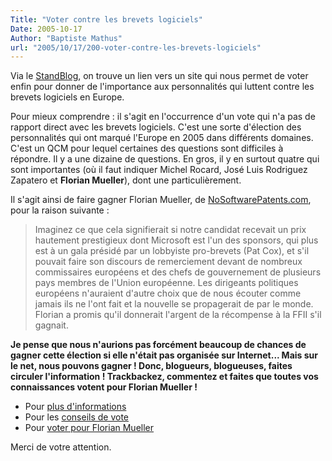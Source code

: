 ```yaml
---
Title: "Voter contre les brevets logiciels"
Date: 2005-10-17
Author: "Baptiste Mathus"
url: "2005/10/17/200-voter-contre-les-brevets-logiciels"
---
```




Via le
[StandBlog](http://standblog.org/blog/2005/10/17/93114436-brevets-logiciels-ne-baissons-pas-la-garde-et-passons-a-l-action),
on trouve un lien vers un site qui nous permet de voter enfin pour
donner de l'importance aux personnalités qui luttent contre les brevets
logiciels en Europe.

Pour mieux comprendre : il s'agit en l'occurrence d'un vote qui n'a pas
de rapport direct avec les brevets logiciels. C'est une sorte d'élection
des personnalités qui ont marqué l'Europe en 2005 dans différents
domaines. C'est un QCM pour lequel certaines des questions sont
difficiles à répondre. Il y a une dizaine de questions. En gros, il y en
surtout quatre qui sont importantes (où il faut indiquer Michel Rocard,
José Luis Rodriguez Zapatero et **Florian Mueller**), dont une
particulièrement.

Il s'agit ainsi de faire gagner Florian Mueller, de
[NoSoftwarePatents.com](http://www.nosoftwarepatents.com/fr/m/intro/index.html),
pour la raison suivante :

> Imaginez ce que cela signifierait si notre candidat recevait un prix
> hautement prestigieux dont Microsoft est l'un des sponsors, qui plus
> est à un gala présidé par un lobbyiste pro-brevets (Pat Cox), et s'il
> pouvait faire son discours de remerciement devant de nombreux
> commissaires européens et des chefs de gouvernement de plusieurs pays
> membres de l'Union européenne. Les dirigeants politiques européens
> n'auraient d'autre choix que de nous écouter comme jamais ils ne l'ont
> fait et la nouvelle se propagerait de par le monde. Florian a promis
> qu'il donnerait l'argent de la récompense à la FFII s'il gagnait.

**Je pense que nous n'aurions pas forcément beaucoup de chances de
gagner cette élection si elle n'était pas organisée sur Internet... Mais
sur le net, nous pouvons gagner ! Donc, blogueurs, blogueuses, faites
circuler l'information ! Trackbackez, commentez et faites que toutes vos
connaissances votent pour Florian Mueller !**

-   Pour [plus
    d'informations](http://www.nosoftwarepatents.com/fr/m/ev50/index.html)
-   Pour les [conseils de
    vote](http://www.nosoftwarepatents.com/fr/m/ev50/vote.html)
-   Pour [voter pour Florian Mueller](http://www.ev50.com/poll/)

Merci de votre attention.

